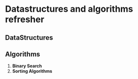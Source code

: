 # Datastructures and algorithms refresher

## DataStructures





## Algorithms
1.  **Binary Search**
2.  **Sorting Algorithms**
